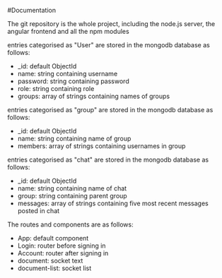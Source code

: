#Documentation

The git repository is the whole project, including the node.js server, the angular frontend and all the npm modules

entries categorised as "User" are stored in the mongodb database as follows:
* _id: default ObjectId
* name: string containing username
* password: string containing password
* role: string containing role
* groups: array of strings containing names of groups

entries categorised as "group" are stored in the mongodb database as follows:
* _id: default ObjectId
* name: string containing name of group
* members: array of strings containing usernames in group

entries categorised as "chat" are stored in the mongodb database as follows:
* _id: default ObjectId
* name: string containing name of chat
* group: string containing parent group
* messages: array of strings containing five most recent messages posted in chat

The routes and components are as follows:
* App: default component
* Login: router before signing in
* Account: router after signing in
* document: socket text
* document-list: socket list